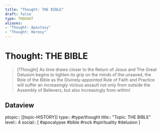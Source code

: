 ```yaml
---
title: "Thought: THE BIBLE"
draft: false
type: THOUGHT
aliases:
- "Thought: Apostasy"
- "Thought: Heresy"
---
```

# Thought: THE BIBLE
> [!Thought]
> As time draws closer to the Return of Jesus and The Great Delusion begins to tighten its grip on the minds of the unsaved, the Role of the Bible as the Divinely-appointed Rule of Faith and Practice will suffer an increasingly vicious assault not only from outside the Assembly of Believers, but also increasingly from within!

## Dataview
ptopic:: [[topic-HISTORY]]
type:: #type/thought
title:: "Topic: THE BIBLE"
level:: 4
social:: [ #apocalypse #bible #rock #spirituality #delusion ]